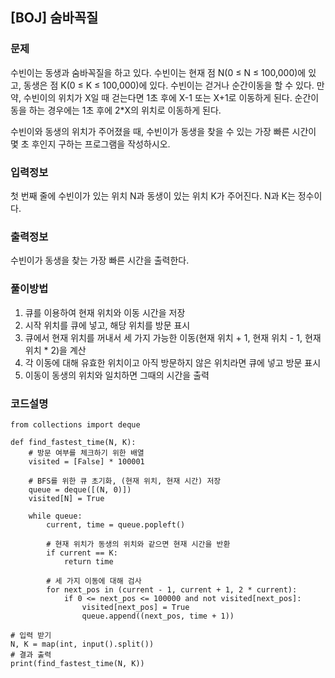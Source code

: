 ## [BOJ] 숨바꼭질

### 문제
수빈이는 동생과 숨바꼭질을 하고 있다. 수빈이는 현재 점 N(0 ≤ N ≤ 100,000)에 있고, 동생은 점 K(0 ≤ K ≤ 100,000)에 있다. 수빈이는 걷거나 순간이동을 할 수 있다. 만약, 수빈이의 위치가 X일 때 걷는다면 1초 후에 X-1 또는 X+1로 이동하게 된다. 순간이동을 하는 경우에는 1초 후에 2*X의 위치로 이동하게 된다.

수빈이와 동생의 위치가 주어졌을 때, 수빈이가 동생을 찾을 수 있는 가장 빠른 시간이 몇 초 후인지 구하는 프로그램을 작성하시오.


### 입력정보

첫 번째 줄에 수빈이가 있는 위치 N과 동생이 있는 위치 K가 주어진다. N과 K는 정수이다.

### 출력정보

수빈이가 동생을 찾는 가장 빠른 시간을 출력한다.

### 풀이방법

1. 큐를 이용하여 현재 위치와 이동 시간을 저장
2. 시작 위치를 큐에 넣고, 해당 위치를 방문 표시
3. 큐에서 현재 위치를 꺼내서 세 가지 가능한 이동(현재 위치 + 1, 현재 위치 - 1, 현재 위치 * 2)을 계산
4. 각 이동에 대해 유효한 위치이고 아직 방문하지 않은 위치라면 큐에 넣고 방문 표시
5. 이동이 동생의 위치와 일치하면 그때의 시간을 출력

### 코드설명
```
from collections import deque

def find_fastest_time(N, K):
    # 방문 여부를 체크하기 위한 배열
    visited = [False] * 100001
    
    # BFS를 위한 큐 초기화, (현재 위치, 현재 시간) 저장
    queue = deque([(N, 0)])
    visited[N] = True
    
    while queue:
        current, time = queue.popleft()
        
        # 현재 위치가 동생의 위치와 같으면 현재 시간을 반환
        if current == K:
            return time
        
        # 세 가지 이동에 대해 검사
        for next_pos in (current - 1, current + 1, 2 * current):
            if 0 <= next_pos <= 100000 and not visited[next_pos]:
                visited[next_pos] = True
                queue.append((next_pos, time + 1))

# 입력 받기
N, K = map(int, input().split())
# 결과 출력
print(find_fastest_time(N, K))

```
